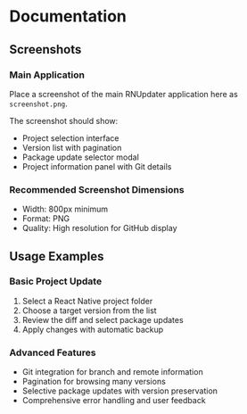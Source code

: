 # Documentation

## Screenshots

### Main Application

Place a screenshot of the main RNUpdater application here as `screenshot.png`.

The screenshot should show:

- Project selection interface
- Version list with pagination
- Package update selector modal
- Project information panel with Git details

### Recommended Screenshot Dimensions

- Width: 800px minimum
- Format: PNG
- Quality: High resolution for GitHub display

## Usage Examples

### Basic Project Update

1. Select a React Native project folder
2. Choose a target version from the list
3. Review the diff and select package updates
4. Apply changes with automatic backup

### Advanced Features

- Git integration for branch and remote information
- Pagination for browsing many versions
- Selective package updates with version preservation
- Comprehensive error handling and user feedback
